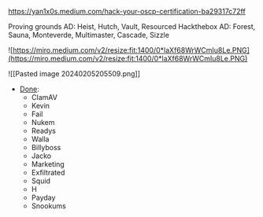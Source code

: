 https://yan1x0s.medium.com/hack-your-oscp-certification-ba29317c72ff

Proving grounds AD: Heist, Hutch, Vault, Resourced
Hackthebox AD: Forest, Sauna, Monteverde, Multimaster, Cascade, Sizzle

![https://miro.medium.com/v2/resize:fit:1400/0*laXf68WrWCmIu8Le.PNG](https://miro.medium.com/v2/resize:fit:1400/0*laXf68WrWCmIu8Le.PNG)

![[Pasted image 20240205205509.png]]

- <u>Done</u>:
	- ClamAV
	- Kevin
	- Fail
	- Nukem
	- Readys
	- Walla
	- Billyboss
	- Jacko
	- Marketing
	- Exfiltrated
	- Squid
	- H
	- Payday
	- Snookums